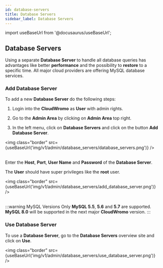 ```yaml
---
id: database-servers
title: Database Servers
sidebar_label: Database Servers
---
```


import useBaseUrl from '@docusaurus/useBaseUrl';

## Database Servers

Using a separate **Database Server** to handle all database queries has advantages like better **performance** and the possibility to **restore** to a specific time.
All major cloud providers are offering MySQL database services.

### Add Database Server

To add a new **Database Server** do the following steps:

1) Login into the **CloudWromo** as **User** with admin rights.

2) Go to the **Admin Area** by clicking on **Admin Area** top right.

3) In the left menu, click on **Database Servers** and click on the button **Add Database Server**.

<img class="border" src={useBaseUrl('img/v1/admin/database_servers/database_servers.png')} /> <br /> <br />

Enter the **Host**, **Port**, **User Name** and **Password** of the **Database Server**.

The **User** should have super privileges like the **root** user.

<img class="border" src={useBaseUrl('img/v1/admin/database_servers/add_database_server.png')} /> <br /> <br />

:::warning MySQL Versions
Only **MySQL 5.5**, **5.6** and **5.7** are supported. **MySQL 8.0** will be supported in the next major **CloudWromo** version.
:::

### Use Database Server

To use a **Database Server**, go to the **Database Servers** overview site and click on **Use**.

<img class="border" src={useBaseUrl('img/v1/admin/database_servers/use_database_server.png')} /> <br /> <br />